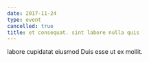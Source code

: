 ```yaml
---
date: 2017-11-24
type: event
cancelled: true
title: et consequat. sint labore nulla quis
---
```

labore cupidatat eiusmod Duis esse ut ex mollit.